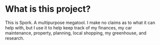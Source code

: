 # What is this project?
This is Spork. A multipurpose megatool. I make no claims as to what it can help with, but I use it to help keep track of my finances, my car maintenance, property, planning, local shopping, my greenhouse, and research.